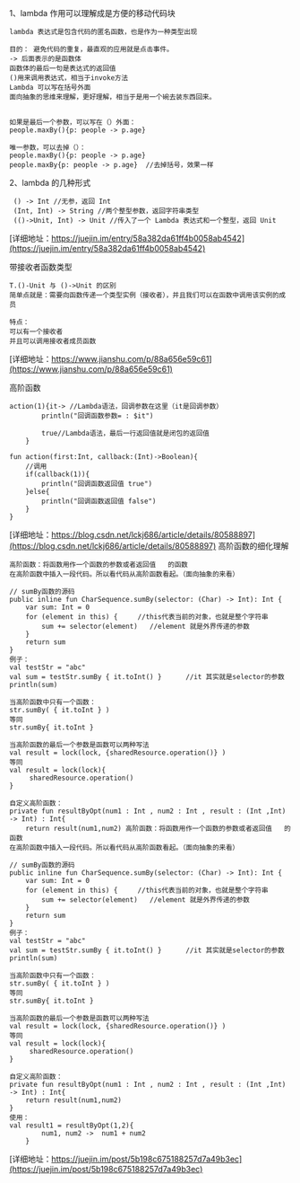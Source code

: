 
1、lambda 作用可以理解成是方便的移动代码块
 ```
 lambda 表达式是包含代码的匿名函数，也是作为一种类型出现
 
 目的： 避免代码的重复，最直观的应用就是点击事件。
 -> 后面表示的是函数体
 函数体的最后一句是表达式的返回值
 ()用来调用表达式，相当于invoke方法
 Lambda 可以写在括号外面
 面向抽象的思维来理解，更好理解，相当于是用一个碗去装东西回来。
 
 
 如果是最后一个参数，可以写在（）外面：
 people.maxBy(){p: people -> p.age}
 
 唯一参数，可以去掉（）：
 people.maxBy(){p: people -> p.age}
 people.maxBy{p: people -> p.age}  //去掉括号，效果一样
 
 ```


2、lambda 的几种形式
```
 () -> Int //无参，返回 Int  
 (Int, Int) -> String //两个整型参数，返回字符串类型 
 (()->Unit, Int) -> Unit //传入了一个 Lambda 表达式和一个整型，返回 Unit 
```
[详细地址：https://juejin.im/entry/58a382da61ff4b0058ab4542](https://juejin.im/entry/58a382da61ff4b0058ab4542)

带接收者函数类型
```
T.()-Unit 与 ()->Unit 的区别
简单点就是：需要向函数传递一个类型实例（接收者），并且我们可以在函数中调用该实例的成员

特点：
可以有一个接收者
并且可以调用接收者成员函数

```
[详细地址：https://www.jianshu.com/p/88a656e59c61](https://www.jianshu.com/p/88a656e59c61)

高阶函数
```
action(1){it-> //Lambda语法，回调参数在这里（it是回调参数）
        println("回调函数参数= : $it")

        true//Lambda语法，最后一行返回值就是闭包的返回值
    }
    
fun action(first:Int, callback:(Int)->Boolean){
    //调用
    if(callback(1)){
        println("回调函数返回值 true")
    }else{
        println("回调函数返回值 false")
    }
}

```
[详细地址：https://blog.csdn.net/lckj686/article/details/80588897](https://blog.csdn.net/lckj686/article/details/80588897)
高阶函数的细化理解
```
高阶函数：将函数用作一个函数的参数或者返回值   的函数
在高阶函数中插入一段代码。所以看代码从高阶函数看起。（面向抽象的来看）

// sumBy函数的源码
public inline fun CharSequence.sumBy(selector: (Char) -> Int): Int {
    var sum: Int = 0
    for (element in this) {     //this代表当前的对象，也就是整个字符串
        sum += selector(element)   //element 就是外界传递的参数
    }
    return sum
}
例子：
val testStr = "abc"
val sum = testStr.sumBy { it.toInt() }      //it 其实就是selector的参数
println(sum)

当高阶函数中只有一个函数：
str.sumBy( { it.toInt } )
等同
str.sumBy{ it.toInt }

当高阶函数的最后一个参数是函数可以两种写法
val result = lock(lock, {sharedResource.operation()} )
等同
val result = lock(lock){
     sharedResource.operation()
}

自定义高阶函数：
private fun resultByOpt(num1 : Int , num2 : Int , result : (Int ,Int) -> Int) : Int{
    return result(num1,num2) 高阶函数：将函数用作一个函数的参数或者返回值   的函数
在高阶函数中插入一段代码。所以看代码从高阶函数看起。（面向抽象的来看）

// sumBy函数的源码
public inline fun CharSequence.sumBy(selector: (Char) -> Int): Int {
    var sum: Int = 0
    for (element in this) {     //this代表当前的对象，也就是整个字符串
        sum += selector(element)   //element 就是外界传递的参数
    }
    return sum
}
例子：
val testStr = "abc"
val sum = testStr.sumBy { it.toInt() }      //it 其实就是selector的参数
println(sum)

当高阶函数中只有一个函数：
str.sumBy( { it.toInt } )
等同
str.sumBy{ it.toInt }

当高阶函数的最后一个参数是函数可以两种写法
val result = lock(lock, {sharedResource.operation()} )
等同
val result = lock(lock){
     sharedResource.operation()
}

自定义高阶函数：
private fun resultByOpt(num1 : Int , num2 : Int , result : (Int ,Int) -> Int) : Int{
    return result(num1,num2)
}
使用：
val result1 = resultByOpt(1,2){
        num1, num2 ->  num1 + num2
    }

```
[详细地址：https://juejin.im/post/5b198c675188257d7a49b3ec](https://juejin.im/post/5b198c675188257d7a49b3ec)
